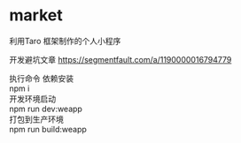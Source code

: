 # market
 利用Taro 框架制作的个人小程序  

 开发避坑文章
https://segmentfault.com/a/1190000016794779  

 执行命令 依赖安装  
 npm i  
 开发环境启动  
 npm run dev:weapp  
 打包到生产环境  
 npm run build:weapp  

